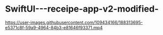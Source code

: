 # SwiftUI---receipe-app-v2-modified-

https://user-images.githubusercontent.com/109434166/188313695-e5371c8f-59a9-4964-84b3-e81646f93371.mp4

